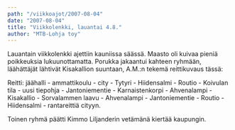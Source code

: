 ```yaml
---
path: "/viikkoajot/2007-08-04"
date: "2007-08-04"
title: "Viikkolenkki, lauantai 4.8."
author: "MTB-Lohja toy"
---
```

Lauantain viikkolenkki ajettiin kauniissa säässä. Maasto oli kuivaa pieniä poikkeuksia lukuunottamatta. Porukka jakaantui kahteen ryhmään, läähättäjät lähtivät Kisakallion suuntaan, A.M.:n tekemä reittikuvaus tässä:

Reitti: jäähalli - ammattikoulu - city - Tytyri - Hiidensalmi - Routio - Koivulan tila - uusi tiepohja - Jantoniementie - Karnaistenkorpi - Ahvenalampi - Kisakallio - Sorvalammen laavu - Ahvenalampi - Jantoniementie - Routio - Hiidensalmi - rantareittiä cityyn.

Toinen ryhmä päätti Kimmo Liljanderin vetämänä kiertää kaupungin.